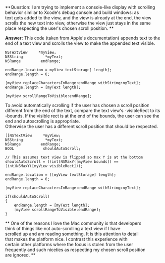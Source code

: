 **Question: I am trying to implement a console-like display with scrolling  
behavior similar to Xcode's debug console and build windows: as  
text gets added to the view, and the view is already at the end, the view  
scrolls the new text into view, otherwise the view just stays in the same  
place respecting the user's chosen scroll position.
**


**Answer:**
This code (taken from Apple's documentation) appends text to the end of a text view and scrolls the view to make the appended text visible.

    
    NSTextView     *myView;
    NSString          *myText;
    NSRange         endRange;

    endRange.location = myView textStorage] length];
    endRange.length = 0;

    [myView replaceCharactersInRange:endRange withString:myText];
    endRange.length = [myText length];

    [myView scrollRangeToVisible:endRange];



To avoid automatically scrolling if the user has chosen a scroll position different from the end of the text, compare the text view's -visibleRect to its -bounds.  If the visible rect is at the end of the bounds, the user can see the end and autoscrolling is appropriate.  
Otherwise the user has a different scroll position that should be respected.

    
    [[NSTextView     *myView;
    NSString          *myText;
    NSRange         endRange;
    BOOL             shouldAutoScroll;

    // This assumes text view is flipped so max Y is at the bottom
    shouldAutoScroll = ((int)NSMaxY([myView bounds]) == (int)NSMaxY([myView visibleRect]));

    endRange.location = [[myView textStorage] length];
    endRange.length = 0;

    [myView replaceCharactersInRange:endRange withString:myText];

    if(shouldAutoScroll)
    {
        endRange.length = [myText length];
        [myView scrollRangeToVisible:endRange];
    }


**
One of the reasons I love the Mac community is that developers  
think of things like not auto-scrolling a text view if I have  
scrolled up and am reading something.  It is this attention to detail  
that makes the platform nice.  I contrast this experience with  
certain other platforms where the focus is stolen from the user  
frequently and such niceties as respecting my chosen scroll position  
are ignored.
**

